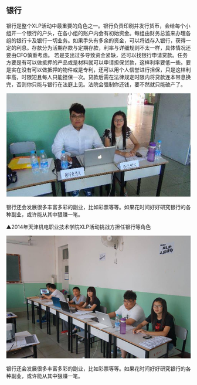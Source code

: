 ## 银行

银行是整个XLP活动中最重要的角色之一。银行负责印刷并发行货币，会给每个小组开一个银行的户头，在各小组的账户内会有初始资金。每组由财务总监来办理各组的银行卡及银行一切业务。如果手头有多余的资金，可以将钱存入银行，获得一定的利息。存款分为活期存款与定期存款，利率与详细规则不太一样，具体情况还要由CFO慎重考虑。
若是支出过多导致资金紧缺，还可以找银行申请贷款。任务方要是有可以做抵押的产品或是材料就可以申请担保贷款，这样利率要低一些。要是实在没有可以做抵押的物件或是专利，还可以用个人信誉进行担保，只是这样利率高，时限短且每人只能担保一次。贷款后需在法律规定时限内将贷款连本带息换完，否则你只能与银行在法庭上见。法院会强制你还钱，要不然就只能破产了。

![0](assets/execution/bank/00.jpg)

银行还会发展很多丰富多彩的副业，比如彩票等等。如果花时间好好研究银行的各种副业，或许能从其中狠赚一笔。

▲2014年天津机电职业技术学院XLP活动挑战方担任银行等角色


![0](assets/execution/bank/01.jpg)

银行还会发展很多丰富多彩的副业，比如彩票等等。如果花时间好好研究银行的各种副业，或许能从其中狠赚一笔。
